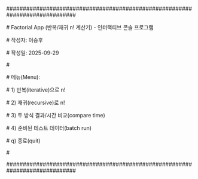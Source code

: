 \#############################################################################

\#  Factorial App (반복/재귀 n! 계산기) - 인터랙티브 콘솔 프로그램

\#  작성자: 이승후

\#  작성일: 2025-09-29

\#

\#  메뉴(Menu):

\#    1) 반복(iterative)으로 n!

\#    2) 재귀(recursive)로 n!

\#    3) 두 방식 결과/시간 비교(compare time)

\#    4) 준비된 테스트 데이터(batch run)

\#    q) 종료(quit)

\#

\#############################################################################

